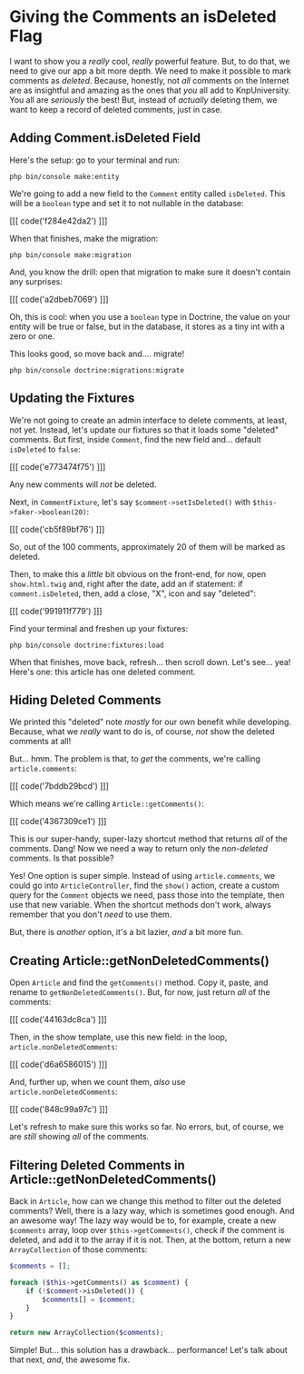 # Giving the Comments an isDeleted Flag

I want to show you a *really* cool, *really* powerful feature. But, to do that,
we need to give our app a bit more depth. We need to make it possible to mark
comments as *deleted*. Because, honestly, not *all* comments on the Internet are
as insightful and amazing as the ones that *you* all add to KnpUniversity. You all
are *seriously* the best! But, instead of *actually* deleting them, we want to keep
a record of deleted comments, just in case.

## Adding Comment.isDeleted Field

Here's the setup: go to your terminal and run:

```terminal
php bin/console make:entity
```

We're going to add a new field to the `Comment` entity called `isDeleted`. This
will be a `boolean` type and set it to not nullable in the database:

[[[ code('f284e42da2') ]]]

When that finishes, make the migration:

```terminal-silent
php bin/console make:migration
```

And, you know the drill: open that migration to make sure it doesn't contain
any surprises:

[[[ code('a2dbeb7069') ]]]

Oh, this is cool: when you use a `boolean` type in Doctrine, the value on your
entity will be true or false, but in the database, it stores as a tiny int with
a zero or one.

This looks good, so move back and.... migrate!

```terminal
php bin/console doctrine:migrations:migrate
```

## Updating the Fixtures

We're not going to create an admin interface to delete comments, at least, not yet.
Instead, let's update our fixtures so that it loads some "deleted" comments. But
first, inside `Comment`, find the new field and... default `isDeleted` to `false`:

[[[ code('e773474f75') ]]]

Any new comments will *not* be deleted.

Next, in `CommentFixture`, let's say `$comment->setIsDeleted()` with
`$this->faker->boolean(20)`:

[[[ code('cb5f89bf76') ]]]

So, out of the 100 comments, approximately 20 of them will be marked as deleted.

Then, to make this a *little* bit obvious on the front-end, for now, open
`show.html.twig` and, right after the date, add an if statement: if
`comment.isDeleted`, then, add a close, "X", icon and say "deleted":

[[[ code('991911f779') ]]]

Find your terminal and freshen up your fixtures:

```terminal
php bin/console doctrine:fixtures:load
```

When that finishes, move back, refresh... then scroll down. Let's see... yea!
Here's one: this article has one deleted comment.

## Hiding Deleted Comments

We printed this "deleted" note *mostly* for our own benefit while developing. Because,
what we *really* want to do is, of course, *not* show the deleted comments at all!

But... hmm. The problem is that, to *get* the comments, we're calling
`article.comments`:

[[[ code('7bddb29bcd') ]]]

Which means we're calling `Article::getComments()`:

[[[ code('4367309ce1') ]]]

This is our super-handy, super-lazy shortcut method that returns *all* of the comments.
Dang! Now we need a way to return only the *non-deleted* comments. Is that possible?

Yes! One option is super simple. Instead of using `article.comments`, we could go
into `ArticleController`, find the `show()` action, create a custom query for the
`Comment` objects we need, pass those into the template, then use that new variable.
When the shortcut methods don't work, always remember that you don't *need* to use
them.

But, there is *another* option, it's a bit lazier, *and* a bit more fun.

## Creating Article::getNonDeletedComments()

Open `Article` and find the `getComments()` method. Copy it, paste, and rename
to `getNonDeletedComments()`. But, for now, just return *all* of the comments:

[[[ code('44163dc8ca') ]]]

Then, in the show template, use this new field: in the loop, `article.nonDeletedComments`:

[[[ code('d6a6586015') ]]]

And, further up, when we count them, *also* use `article.nonDeletedComments`:

[[[ code('848c99a97c') ]]]

Let's refresh to make sure this works so far. No errors, but, of course, we are
*still* showing *all* of the comments.

## Filtering Deleted Comments in Article::getNonDeletedComments()

Back in `Article`, how can we change this method to filter out the deleted comments?
Well, there is a lazy way, which is sometimes good enough. And an awesome way! The
lazy way would be to, for example, create a new `$comments` array, loop over
`$this->getComments()`, check if the comment is deleted, and add it to the array
if it is not. Then, at the bottom, return a new `ArrayCollection` of those
comments:

```php
$comments = [];

foreach ($this->getComments() as $comment) {
    if (!$comment->isDeleted()) {
        $comments[] = $comment;
    }
}

return new ArrayCollection($comments);
```

Simple! But... this solution has a drawback... performance! Let's talk about that
next, *and*, the awesome fix.

